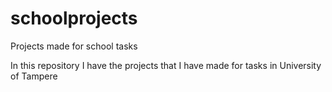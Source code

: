 # schoolprojects
Projects made for school tasks

In this repository I have the projects that I have made for tasks in University of Tampere
